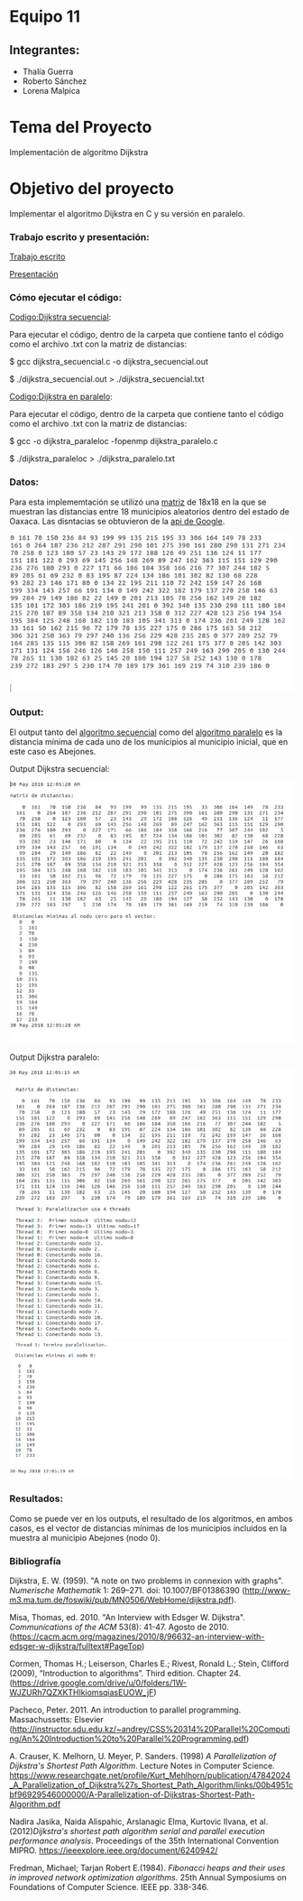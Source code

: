 # Equipo 11

## Integrantes:

- Thalía Guerra
- Roberto Sánchez
- Lorena Malpica

# Tema del Proyecto
Implementación de algoritmo Dijkstra

# Objetivo del proyecto
Implementar el algoritmo Dijkstra en C y su versión en paralelo.

### Trabajo escrito y presentación:

 [Trabajo escrito](https://drive.google.com/file/d/1HWgavQvjIV0EGP7VekVUUPRXBjwxV3cI/view)
 
 [Presentación](https://docs.google.com/presentation/d/1jMNw1H-GfnYy81Yj4QRlg7OEpL1cyD7DBYiAL8408Ak/edit?usp=sharing)

### Cómo ejecutar el código:

 [Codigo:Dijkstra secuencial](https://github.com/ITAM-DS/analisis-numerico-computo-cientifico/blob/mno-2018-1/proyecto_final/proyectos/equipos/equipo_11/avance_30_05_18/dijkstra_secuencial.c):

Para ejecutar el código, dentro de la carpeta que contiene tanto el código como el archivo .txt con la matriz de distancias:

$ gcc dijkstra_secuencial.c -o dijkstra_secuencial.out

$ ./dijkstra_secuencial.out > ./dijkstra_secuencial.txt

 [Codigo:Dijkstra en paralelo](https://github.com/ITAM-DS/analisis-numerico-computo-cientifico/blob/mno-2018-1/proyecto_final/proyectos/equipos/equipo_11/avance_30_05_18/dijkstra_paralelo.c):

Para ejecutar el código, dentro de la carpeta que contiene tanto el código como el archivo .txt con la matriz de distancias:

$ gcc -o dijkstra_paraleloc -fopenmp dijkstra_paralelo.c

$ ./dijkstra_paraleloc > ./dijkstra_paralelo.txt

### Datos:

Para esta implememtación se utilizó una [matriz](https://github.com/taguerram/analisis-numerico-computo-cientifico/blob/mno-2018-1/proyecto_final/proyectos/equipos/equipo_11/avance_30_05_18/dist.txt) de 18x18 en la que se muestran las distancias entre 18 municipios aleatorios dentro del estado de Oaxaca. Las disntacias se obtuvieron de la [api de Google](https://developers.google.com/maps/documentation/distance-matrix/intro).


![](fotos/dist.png)

### Output:

El output tanto del [algoritmo secuencial](https://drive.google.com/file/d/1H_ihTpzyNQ8javtgUclu-oJmLXzTxZMk/view?usp=sharing) como del [algoritmo paralelo](https://drive.google.com/file/d/1HrarNScOITL4r0pgy5y37kOIx5S5DX1A/view?usp=sharing) es la distancia mínima de cada uno de los municipios al municipio inicial, que en este caso es Abejones.

Output Dijkstra secuencial:

![](fotos/secuencial.png)

Output Dijkstra paralelo:

![](fotos/paralelo.png)
![](fotos/paralelo2.png)

### Resultados:

Como se puede ver en los outputs, el resultado de los algoritmos, en ambos casos, es el vector de distancias mínimas de los municipios incluidos en la muestra al municipio Abejones (nodo 0).

### Bibliografía

Dijkstra, E. W. (1959). "A note on two problems in connexion with graphs". *Numerische Mathematik* 1: 269–271. doi: 10.1007/BF01386390 (http://www-m3.ma.tum.de/foswiki/pub/MN0506/WebHome/dijkstra.pdf).

Misa, Thomas, ed. 2010. "An Interview with Edsger W. Dijkstra". *Communications of the ACM* 53(8): 41-47. Agosto de 2010. (https://cacm.acm.org/magazines/2010/8/96632-an-interview-with-edsger-w-dijkstra/fulltext#PageTop)

Cormen, Thomas H.; Leiserson, Charles E.; Rivest, Ronald L.; Stein, Clifford (2009), “Introduction to algorithms”. Third edition. Chapter 24.(https://drive.google.com/drive/u/0/folders/1W-WJZURh7QZXKTHlkiomsqiasEUOW_jF)

Pacheco, Peter. 2011. An introduction to parallel programming. Massachussetts: Elsevier (http://instructor.sdu.edu.kz/~andrey/CSS%20314%20Parallel%20Computing/An%20Introduction%20to%20Parallel%20Programming.pdf)

A. Crauser, K. Melhorn, U. Meyer, P. Sanders. (1998) *A Parallelization of Dijkstra's Shortest Path Algorithm*. Lecture Notes in Computer Science. https://www.researchgate.net/profile/Kurt_Mehlhorn/publication/47842024_A_Parallelization_of_Dijkstra%27s_Shortest_Path_Algorithm/links/00b4951cbf96929546000000/A-Parallelization-of-Dijkstras-Shortest-Path-Algorithm.pdf

Nadira Jasika, Naida Alispahic, Arslanagic Elma, Kurtovic Ilvana, et al. (2012)*Dijkstra's shortest path algorithm serial and parallel execution performance analysis*. Proceedings of the 35th International Convention MIPRO. https://ieeexplore.ieee.org/document/6240942/ 

Fredman, Michael; Tarjan Robert E.(1984). *Fibonacci heaps and their uses in improved network optimization algorithms*. 25th Annual Symposiums on Foundations of Computer Science. IEEE pp. 338-346.
